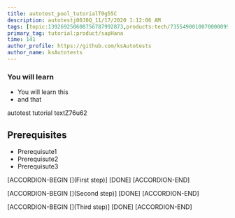 ```yaml
---
title: autotest_pool_tutorialT0g55C
description: autotestj00J0Q_11/17/2020 1:12:06 AM
tags: [topic:139269250608756787992873,products:tech/73554900100700000996,tutorial:experience/advanced]
primary_tag: tutorial:product/sapHana
time: 141
author_profile: https://github.com/ksAutotests
author_name: ksAutotests
---
```

### You will learn
- You will learn this
- and that

autotest tutorial textZ76u62

## Prerequisites
- Prerequisute1
- Prerequisute2
- Prerequisute3

[ACCORDION-BEGIN [](First step)]
[DONE]
[ACCORDION-END]

[ACCORDION-BEGIN [](Second step)]
[DONE]
[ACCORDION-END]

[ACCORDION-BEGIN [](Third step)]
[DONE]
[ACCORDION-END]

